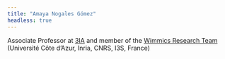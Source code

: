 ```yaml
---
title: "Amaya Nogales Gómez"
headless: true
---
```


Associate Professor at [3IA](https://3ia.univ-cotedazur.eu/) and member of the [Wimmics Research Team](https://team.inria.fr/wimmics/) (Université Côte d’Azur, Inria, CNRS, I3S, France)
